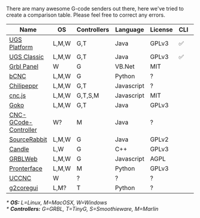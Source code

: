 There are many awesome G-code senders out there, here we've tried to create a comparison table. Please feel free to correct any errors.

| Name                                                 | OS    | Controllers | Language   | License | CLI | WebUI |
| ---------------------------------------------------- | ------| ----------- | ---------- | ------- | --- | ----- 
| [UGS Platform](http://winder.github.io/ugs_website/) | L,M,W | G,T         | Java       | GPLv3   | :white_check_mark: | :white_check_mark: |
| [UGS Classic](http://winder.github.io/ugs_website/)  | L,M,W | G,T         | Java       | GPLv3   | :white_check_mark: | :white_check_mark: |
| [Grbl Panel](https://github.com/gerritv/Grbl-Panel/) | W     | G           | VB.Net     | MIT     |     |  |
| [bCNC](https://github.com/vlachoudis/bCNC)           | L,M,W | G           | Python     | ?       |     | :white_check_mark: |
| [Chilipeppr](http://chilipeppr.com/)                 | L,M,W | G,T         | Javascript | ?       |     | :white_check_mark: |
| [cnc.js](https://github.com/cncjs/cncjs)             | L,M,W | G,T,S,M     | Javascript | MIT     |     | :white_check_mark: |
| [Goko](https://goko.fr/)                             | L,M,W | G,T         | Java       | GPLv3   |     |  |
| [CNC-GCode-Controller](https://github.com/pknoe3lh/cncgcodecontroller) | W?    | M | Java | ?     |     |  |
| [SourceRabbit](https://github.com/nsiatras/sourcerabbit-gcode-sender)  | L,M,W | G | Java | GPLv2 |     |  |
| [Candle](https://github.com/Denvi/Candle)            | L,W   | G           | C++        | GPLv3   |     |  |
| [GRBLWeb](http://xyzbots.com/grblweb.html)           | L,M,W | G           | Javascript | AGPL    |     | :white_check_mark: |
| [Pronterface](http://www.pronterface.com/)           | L,M,W | M           | Python     | GPLv3   |     |  |
| [UCCNC](https://cncdrive.com/UCCNC.html)             | W     | ?           | ?          | ?       |     |  |
| [g2coregui](https://github.com/talpadk/g2coregui)    | L,M?  | T           | Python     | ?       |     |  |

_* **OS:** L=Linux, M=MacOSX, W=Windows_ <br/>
_* **Controllers:** G=GRBL, T=TinyG, S=Smoothieware, M=Marlin_